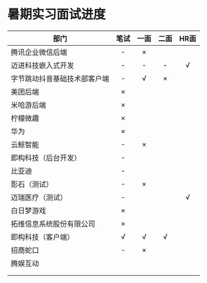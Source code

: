 # 暑期实习面试进度

| 部门                         | 笔试 | 一面 | 二面 | HR面 |
| ---------------------------- | :--: | :--: | :--: | :--: |
| 腾讯企业微信后端             |  -   |  ×   |      |      |
| 迈进科技嵌入式开发           |  -   |  -   |  -   |  √   |
| 字节跳动抖音基础技术部客户端 |  -   |  √   |  ×   |      |
| 美团后端                     |  ×   |      |      |      |
| 米哈游后端                   |  ×   |      |      |      |
| 柠檬微趣                     |  ×   |      |      |      |
| 华为                         |  ×   |      |      |      |
| 云鲸智能                     |  -   |  ×   |      |      |
| 即构科技（后台开发）         |  -   |      |      |      |
| 比亚迪                       |  -   |      |      |      |
| 影石（测试）                 |  -   |  ×   |      |      |
| 迈瑞医疗（测试）             |  -   |      |      |  √   |
| 白日梦游戏                   |  ×   |      |      |      |
| 拓维信息系统股份有限公司     |  ×   |      |      |      |
| 即构科技（客户端）           |  √   |  √   |  √   |      |
| 招商蛇口                     |  -   |  ×   |      |      |
| 腾娱互动                     |      |      |      |      |
|                              |      |      |      |      |
|                              |      |      |      |      |

